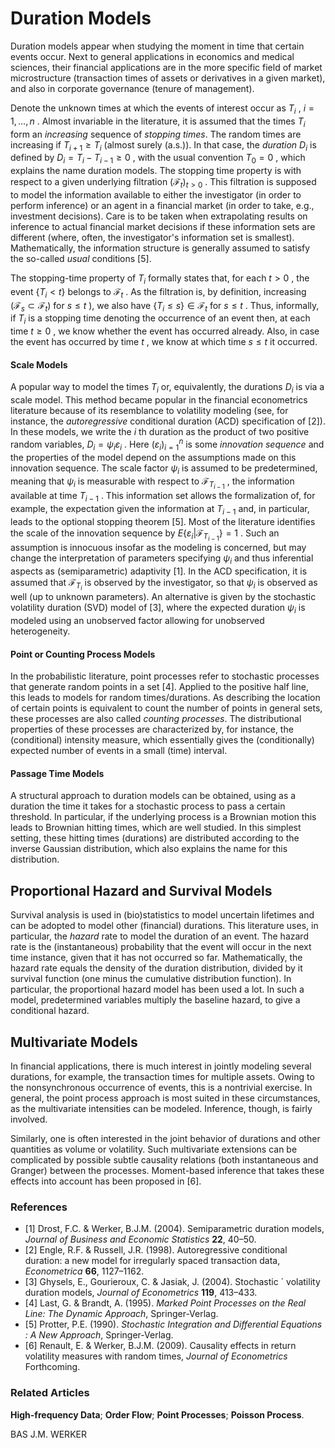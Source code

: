 # **Duration Models**

Duration models appear when studying the moment in time that certain events occur. Next to general applications in economics and medical sciences, their financial applications are in the more specific field of market microstructure (transaction times of assets or derivatives in a given market), and also in corporate governance (tenure of management).

Denote the unknown times at which the events of interest occur as  $T_i$ ,  $i = 1, \ldots, n$ . Almost invariable in the literature, it is assumed that the times  $T_i$  form an *increasing* sequence of *stopping times*. The random times are increasing if  $T_{i+1} \geq T_i$  (almost surely (a.s.)). In that case, the *duration*  $D_i$  is defined by  $D_i = T_i - T_{i-1} \ge 0$ , with the usual convention  $T_0 = 0$ , which explains the name duration models. The stopping time property is with respect to a given underlying filtration  $(\mathcal{F}_t)_{t>0}$ . This filtration is supposed to model the information available to either the investigator (in order to perform inference) or an agent in a financial market (in order to take, e.g., investment decisions). Care is to be taken when extrapolating results on inference to actual financial market decisions if these information sets are different (where, often, the investigator's information set is smallest). Mathematically, the information structure is generally assumed to satisfy the so-called *usual* conditions [5].

The stopping-time property of  $T_i$  formally states that, for each  $t > 0$ , the event  $\{T_i < t\}$  belongs to  $\mathcal{F}_t$ . As the filtration is, by definition, increasing  $(\mathcal{F}_s \subset \mathcal{F}_t)$ for  $s \leq t$ ), we also have  $\{T_i \leq s\} \in \mathcal{F}_t$  for  $s \leq t$ . Thus, informally, if  $T_i$  is a stopping time denoting the occurrence of an event then, at each time  $t \ge 0$ , we know whether the event has occurred already. Also, in case the event has occurred by time  $t$ , we know at which time  $s \leq t$  it occurred.

#### Scale Models

A popular way to model the times  $T_i$  or, equivalently, the durations  $D_i$  is via a scale model. This method became popular in the financial econometrics literature because of its resemblance to volatility modeling (see, for instance, the *autoregressive* conditional duration (ACD) specification of [2]). In these models, we write the  $i$ th duration as the product of two positive random variables,  $D_i = \psi_i \varepsilon_i$ . Here  $(\varepsilon_i)_{i=1}^n$  is some *innovation sequence* and the properties of the model depend on the assumptions made on this innovation sequence. The scale factor  $\psi_i$  is assumed to be predetermined, meaning that  $\psi_i$  is measurable with respect to  $\mathcal{F}_{T_{i-1}}$ , the information available at time  $T_{i-1}$ . This information set allows the formalization of, for example, the expectation given the information at  $T_{i-1}$  and, in particular, leads to the optional stopping theorem [5]. Most of the literature identifies the scale of the innovation sequence by  $E\{\varepsilon_i | \mathcal{F}_{T_{i-1}}\} = 1$ . Such an assumption is innocuous insofar as the modeling is concerned, but may change the interpretation of parameters specifying  $\psi_i$  and thus inferential aspects as (semiparametric) adaptivity [1]. In the ACD specification, it is assumed that  $\mathcal{F}_{T_i}$  is observed by the investigator, so that  $\psi_i$  is observed as well (up to unknown parameters). An alternative is given by the stochastic volatility duration (SVD) model of [3], where the expected duration  $\psi_i$  is modeled using an unobserved factor allowing for unobserved heterogeneity.

#### **Point or Counting Process Models**

In the probabilistic literature, point processes refer to stochastic processes that generate random points in a set [4]. Applied to the positive half line, this leads to models for random times/durations. As describing the location of certain points is equivalent to count the number of points in general sets, these processes are also called *counting processes*. The distributional properties of these processes are characterized by, for instance, the (conditional) intensity measure, which essentially gives the (conditionally) expected number of events in a small (time) interval.

#### **Passage Time Models**

A structural approach to duration models can be obtained, using as a duration the time it takes for a stochastic process to pass a certain threshold. In particular, if the underlying process is a Brownian motion this leads to Brownian hitting times, which are well studied. In this simplest setting, these hitting times (durations) are distributed according to the inverse Gaussian distribution, which also explains the name for this distribution.

## **Proportional Hazard and Survival Models**

Survival analysis is used in (bio)statistics to model uncertain lifetimes and can be adopted to model other (financial) durations. This literature uses, in particular, the *hazard* rate to model the duration of an event. The hazard rate is the (instantaneous) probability that the event will occur in the next time instance, given that it has not occurred so far. Mathematically, the hazard rate equals the density of the duration distribution, divided by it survival function (one minus the cumulative distribution function). In particular, the proportional hazard model has been used a lot. In such a model, predetermined variables multiply the baseline hazard, to give a conditional hazard.

## **Multivariate Models**

In financial applications, there is much interest in jointly modeling several durations, for example, the transaction times for multiple assets. Owing to the nonsynchronous occurrence of events, this is a nontrivial exercise. In general, the point process approach is most suited in these circumstances, as the multivariate intensities can be modeled. Inference, though, is fairly involved.

Similarly, one is often interested in the joint behavior of durations and other quantities as volume or volatility. Such multivariate extensions can be complicated by possible subtle causality relations (both instantaneous and Granger) between the processes. Moment-based inference that takes these effects into account has been proposed in [6].

### **References**

- [1] Drost, F.C. & Werker, B.J.M. (2004). Semiparametric duration models, *Journal of Business and Economic Statistics* **22**, 40–50.
- [2] Engle, R.F. & Russell, J.R. (1998). Autoregressive conditional duration: a new model for irregularly spaced transaction data, *Econometrica* **66**, 1127–1162.
- [3] Ghysels, E., Gourieroux, C. & Jasiak, J. (2004). Stochastic ´ volatility duration models, *Journal of Econometrics* **119**, 413–433.
- [4] Last, G. & Brandt, A. (1995). *Marked Point Processes on the Real Line: The Dynamic Approach*, Springer-Verlag.
- [5] Protter, P.E. (1990). *Stochastic Integration and Differential Equations : A New Approach*, Springer-Verlag.
- [6] Renault, E. & Werker, B.J.M. (2009). Causality effects in return volatility measures with random times, *Journal of Econometrics* Forthcoming.

### **Related Articles**

**High-frequency Data**; **Order Flow**; **Point Processes**; **Poisson Process**.

BAS J.M. WERKER